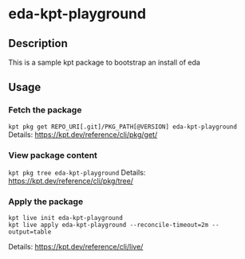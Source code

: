 # eda-kpt-playground

## Description
This is a sample kpt package to bootstrap an install of eda

## Usage

### Fetch the package
`kpt pkg get REPO_URI[.git]/PKG_PATH[@VERSION] eda-kpt-playground`
Details: https://kpt.dev/reference/cli/pkg/get/

### View package content
`kpt pkg tree eda-kpt-playground`
Details: https://kpt.dev/reference/cli/pkg/tree/

### Apply the package
```
kpt live init eda-kpt-playground
kpt live apply eda-kpt-playground --reconcile-timeout=2m --output=table
```
Details: https://kpt.dev/reference/cli/live/
